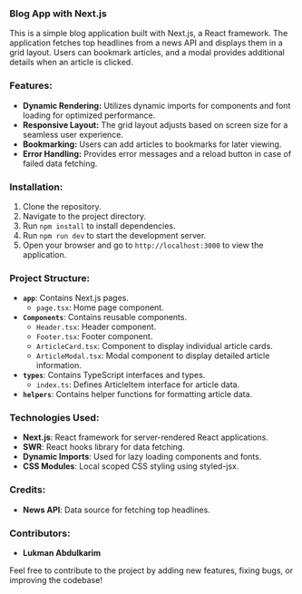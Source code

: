 ### Blog App with Next.js

This is a simple blog application built with Next.js, a React framework. The application fetches top headlines from a news API and displays them in a grid layout. Users can bookmark articles, and a modal provides additional details when an article is clicked.

### Features:

- **Dynamic Rendering:** Utilizes dynamic imports for components and font loading for optimized performance.
- **Responsive Layout:** The grid layout adjusts based on screen size for a seamless user experience.
- **Bookmarking:** Users can add articles to bookmarks for later viewing.
- **Error Handling:** Provides error messages and a reload button in case of failed data fetching.

### Installation:

1. Clone the repository.
2. Navigate to the project directory.
3. Run `npm install` to install dependencies.
4. Run `npm run dev` to start the development server.
5. Open your browser and go to `http://localhost:3000` to view the application.

### Project Structure:

- **`app`**: Contains Next.js pages.
  - `page.tsx`: Home page component.
- **`Components`**: Contains reusable components.
  - `Header.tsx`: Header component.
  - `Footer.tsx`: Footer component.
  - `ArticleCard.tsx`: Component to display individual article cards.
  - `ArticleModal.tsx`: Modal component to display detailed article information.
- **`types`**: Contains TypeScript interfaces and types.
  - `index.ts`: Defines ArticleItem interface for article data.
- **`helpers`**: Contains helper functions for formatting article data.

### Technologies Used:

- **Next.js**: React framework for server-rendered React applications.
- **SWR**: React hooks library for data fetching.
- **Dynamic Imports**: Used for lazy loading components and fonts.
- **CSS Modules**: Local scoped CSS styling using styled-jsx.

### Credits:

- **News API**: Data source for fetching top headlines.

### Contributors:

- **Lukman Abdulkarim**

Feel free to contribute to the project by adding new features, fixing bugs, or improving the codebase!
